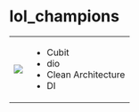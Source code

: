 # lol_champions

<table>
  <tr>
    <td> <img src="https://github.com/Sotonka/lol_champions/raw/main/img/img.gif"> </td>
        <td>
      <ul>
      <li>Cubit</li>
      <li>dio</li>
      <li>Clean Architecture</li>
      <li>DI</li>
</ul> 
    </td> 
   </tr> 
</table>

